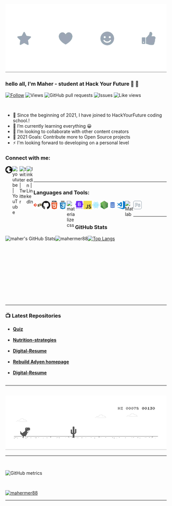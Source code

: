 
<img alt="Git" src="https://github.com/mahermer88/mahermer88/blob/main/fave-button1.gif"/>

### hello all, I'm Maher - student at Hack Your Future 👋 👋 

[![Follow](https://img.shields.io/badge/hackyourfuture.com-UP-orange?style=for-the-badge&logo=appveyor)](https://www.hackyourfuture.net/)
![Views](https://gpvc.arturio.dev/mahermer88)
<img alt="GitHub pull requests" src="https://img.shields.io/github/issues-pr/mahermer88/Homework">
<img alt="Issues" src="https://img.shields.io/github/issues/mahermer88/Homework?color=0088ff" />
![Like views](https://img.shields.io/badge/Likeme-%F0%9F%91%8D-blue?style=social&logo=appveyor)


<br>

- 🔭 Since the beginning of 2021, I have joined to HackYourFuture coding school.!
- 🌱 I’m currently learning everything 😀
- 👯 I’m looking to collaborate with other content creators
- 🥅 2021 Goals: Contribute more to Open Source projects
- ⚡ I'm looking forward to developing on a personal level

### Connect with me:

[<img align="left" alt="email" width="22px" src="https://raw.githubusercontent.com/iconic/open-iconic/master/svg/globe.svg" />][Email]
[<img align="left" alt="youtube | YouTube" width="22px" src="https://cdn.jsdelivr.net/npm/simple-icons@v3/icons/youtube.svg" />][youtube]
[<img align="left" alt="twitter | Twitter" width="22px" src="https://cdn.jsdelivr.net/npm/simple-icons@v3/icons/twitter.svg" />][twitter]
[<img align="left" alt="linkedin | LinkedIn" width="22px" src="https://cdn.jsdelivr.net/npm/simple-icons@v3/icons/linkedin.svg" />][linkedin]

<br /><br />

---

### Languages and Tools:

<img align="left" alt="Git" width="26px" src="https://raw.githubusercontent.com/github/explore/80688e429a7d4ef2fca1e82350fe8e3517d3494d/topics/git/git.png"/>
<img align="left" alt="GitHub" width="26px" src="https://raw.githubusercontent.com/github/explore/78df643247d429f6cc873026c0622819ad797942/topics/github/github.png"/>
<img align="left" alt="HTML5" width="26px" src="https://raw.githubusercontent.com/github/explore/80688e429a7d4ef2fca1e82350fe8e3517d3494d/topics/html/html.png"/>
<img align="left" alt="CSS3" width="26px" src="https://raw.githubusercontent.com/github/explore/80688e429a7d4ef2fca1e82350fe8e3517d3494d/topics/css/css.png"/>
<img align="left" alt="materializecss" width="26px" src="https://raw.githubusercontent.com/prplx/svg-logos/5585531d45d294869c4eaab4d7cf2e9c167710a9/svg/materialize.svg"/>
<img align="left" alt="bootstrap" width="26px" src="https://raw.githubusercontent.com/devicons/devicon/master/icons/bootstrap/bootstrap-plain-wordmark.svg"/>
<img align="left" alt="JavaScript" width="26px" src="https://raw.githubusercontent.com/github/explore/80688e429a7d4ef2fca1e82350fe8e3517d3494d/topics/javascript/javascript.png" />
<img align="left" alt="React" width="26px" src="https://raw.githubusercontent.com/github/explore/80688e429a7d4ef2fca1e82350fe8e3517d3494d/topics/react/react.png"/>
<img align="left" alt="Node.js" width="26px" src="https://raw.githubusercontent.com/github/explore/80688e429a7d4ef2fca1e82350fe8e3517d3494d/topics/nodejs/nodejs.png"/>
<img align="left" alt="SQL" width="26px" src="https://raw.githubusercontent.com/github/explore/80688e429a7d4ef2fca1e82350fe8e3517d3494d/topics/sql/sql.png"/>
<img align="left" alt="Visual Studio Code" width="26px" src="https://raw.githubusercontent.com/github/explore/80688e429a7d4ef2fca1e82350fe8e3517d3494d/topics/visual-studio-code/visual-studio-code.png"/>
<img align="left" alt="Matlab" width="26px" src="https://raw.githubusercontent.com/simple-icons/simple-icons/master/icons/mathworks.svg"/>
<img align="left" alt="photoshop" width="26px" src="https://raw.githubusercontent.com/devicons/devicon/master/icons/photoshop/photoshop-line.svg"/>

<br />
<br />

---

### GitHub Stats

<img align="left" alt="maher's GitHub Stats" src="https://github-readme-stats.vercel.app/api?username=mahermer88&&theme=chartreuse-dark&show_icons=true&hide_border=true" />

<img align="left" src="https://github-readme-streak-stats.herokuapp.com/?user=mahermer88&&theme=chartreuse-dark" alt="mahermer88" />

[![Top Langs](https://github-readme-stats.vercel.app/api/top-langs/?username=mahermer88&&theme=chartreuse-dark)](https://github.com/mahermer88/github-readme-stats)

<br /><br />
<br /><br />
<br /><br />
<br /><br />
<br /><br />

---
### 📺 Latest Repositories

<!-- BLOG-POST-LIST:START -->
<ul>
<li><a href="https://mahermer88.github.io/Quiz/."><strong>Quiz</strong></a></li><br>  
  
<li><a href="https://bit.ly/3rpgd2N"><strong>Nutrition-strategies</strong></a></li><br>

<li><a href="https://bit.ly/3ttLhQW"><strong>Digital-Resume</strong></a></li><br>

<li><a href="https://mahermer88.github.io/HYF-Module-HTMLCSSGIT/Week3/Rebuild-Adyen.html"><strong>Rebuild Adyen homepage</strong></a></li><br>

<li><a href="https://mahermer88.github.io/HYF-Module-HTMLCSSGIT/Week1/Digital Resume.html"><strong>Digital-Resume</strong></a></li><br>

</ul>
<!-- BLOG-POST-LIST:END -->

---
<br />

<img src="https://github.com/mahermer88/mahermer88/blob/main/dino.gif"/>

---
<br />

![GitHub metrics](https://metrics.lecoq.io/mahermer88)  

<br />


<p align="left"> <a href="https://github.com/ryo-ma/github-profile-trophy"><img src="https://github-profile-trophy.vercel.app/?username=mahermer88&&theme=chartreuse-dark" alt="mahermer88" /></a></p> 

---

[Follow]: https://www.hackyourfuture.net/
[Email]: ma.meer@hotmail
[twitter]: https://twitter.com/MaherMA03960763
[youtube]: https://www.youtube.com/channel/UCHTc8VzcF80DFMEpUM2QDDg
[linkedin]: https://www.linkedin.com/in/maher-mir-ali-01858588/

